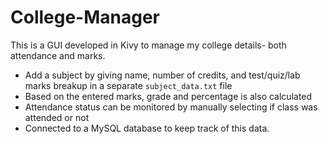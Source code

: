 # College-Manager

This is a GUI developed in Kivy to manage my college details- both attendance and marks.
- Add a subject by giving name, number of credits, and test/quiz/lab marks breakup in a separate ```subject_data.txt``` file
- Based on the entered marks, grade and percentage is also calculated  
- Attendance status can be monitored by manually selecting if class was attended or not
- Connected to a MySQL database to keep track of this data. 
 
